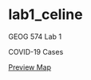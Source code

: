 # lab1_celine
GEOG 574 Lab 1

COVID-19 Cases

[Preview Map](https://celineschens.github.io/lab1_celine/) 
